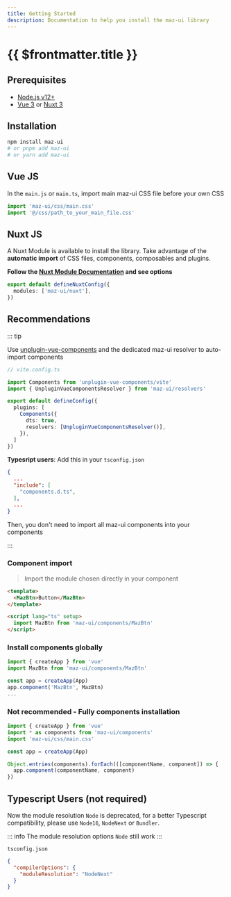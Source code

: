 ```yaml
---
title: Getting Started
description: Documentation to help you install the maz-ui library
---
```


# {{ $frontmatter.title }}

## Prerequisites

- [Node.js v12+](https://nodejs.org/)
- [Vue 3](https://v3.vuejs.org/) or [Nuxt 3](https://v3.nuxtjs.org/)

## Installation

<NpmBadge package="maz-ui" dist-tag="latest" />

```bash
npm install maz-ui
# or pnpm add maz-ui
# or yarn add maz-ui
```

## Vue JS <NpmBadge package="vue" />

In the `main.js` or `main.ts`, import main maz-ui CSS file before your own CSS

```ts
import 'maz-ui/css/main.css'
import '@/css/path_to_your_main_file.css'
```

## Nuxt JS <NpmBadge package="nuxt" />

A Nuxt Module is available to install the library. Take advantage of the **automatic import** of CSS files, components, composables and plugins.

**Follow the [Nuxt Module Documentation](./nuxt.md) and see options**

```ts
export default defineNuxtConfig({
  modules: ['maz-ui/nuxt'],
})
```

## Recommendations

::: tip

<NpmBadge package="unplugin-vue-components"></NpmBadge>

Use [unplugin-vue-components](https://github.com/unplugin/unplugin-vue-components) and the dedicated maz-ui resolver to auto-import components


```ts
// vite.config.ts

import Components from 'unplugin-vue-components/vite'
import { UnpluginVueComponentsResolver } from 'maz-ui/resolvers'

export default defineConfig({
  plugins: [
    Components({
      dts: true,
      resolvers: [UnpluginVueComponentsResolver()],
    }),
  ]
})
```

**Typesript users**: Add this in your `tsconfig.json`

```json
{
  ...
  "include": [
    "components.d.ts",
  ],
  ...
}
```

Then, you don't need to import all maz-ui components into your components

:::

### Component import

> Import the module chosen directly in your component

```html
<template>
  <MazBtn>Button</MazBtn>
</template>

<script lang="ts" setup>
  import MazBtn from 'maz-ui/components/MazBtn'
</script>
```

### Install components globally

```typescript
import { createApp } from 'vue'
import MazBtn from 'maz-ui/components/MazBtn'

const app = createApp(App)
app.component('MazBtn', MazBtn)
...
```

### Not recommended - Fully components installation

```typescript
import { createApp } from 'vue'
import * as components from 'maz-ui/components'
import 'maz-ui/css/main.css'

const app = createApp(App)

Object.entries(components).forEach(([componentName, component]) => {
  app.component(componentName, component)
})
```

## Typescript Users (not required)

Now the module resolution `Node` is deprecated, for a better Typescript compatibility, please use `Node16`, `NodeNext` or `Bundler`.

::: info
The module resolution options `Node` still work
:::

`tsconfig.json`

```json
{
  "compilerOptions": {
    "moduleResolution": "NodeNext"
  }
}
```
